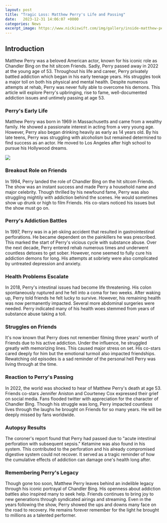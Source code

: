```yaml
---
layout: post
title: "Tragic Loss: Matthew Perry's Life and Passing"
date:   2023-12-31 14:06:07 +0000
categories: News
excerpt_image: https://www.nickiswift.com/img/gallery/inside-matthew-perrys-tragic-real-life-story/a-jet-ski-accident-started-his-spiral-1523484046.jpg
---
```

## Introduction 

Matthew Perry was a beloved American actor, known for his iconic role as Chandler Bing on the hit sitcom Friends. Sadly, Perry passed away in 2022 at the young age of 53. Throughout his life and career, Perry privately battled addiction which began in his early teenage years. His struggles took a major toll on both his physical and mental health. Despite numerous attempts at rehab, Perry was never fully able to overcome his demons. This article will explore Perry's upbringing, rise to fame, well-documented addiction issues and untimely passing at age 53.

### Perry's Early Life

Matthew Perry was born in 1969 in Massachusetts and came from a wealthy family. He showed a passionate interest in acting from a very young age. However, Perry also began drinking heavily as early as 14 years old. By his late teens, Perry was struggling with alcoholism but remained determined to find success as an actor. He moved to Los Angeles after high school to pursue his Hollywood dreams.


![](https://www.nickiswift.com/img/gallery/inside-matthew-perrys-tragic-real-life-story/a-jet-ski-accident-started-his-spiral-1523484046.jpg)
### Breakout Role on Friends 

In 1994, Perry landed the role of Chandler Bing on the hit sitcom Friends. The show was an instant success and made Perry a household name and major celebrity. Though thrilled by his newfound fame, Perry was also struggling mightily with addiction behind the scenes. He would sometimes show up drunk or high to film Friends. His co-stars noticed his issues but the show must go on.

### Perry's Addiction Battles

In 1997, Perry was in a jet-skiing accident that resulted in gastrointestinal perforations. He became dependent on the painkillers he was prescribed. This marked the start of Perry's vicious cycle with substance abuse. Over the next decade, Perry entered rehab numerous times and underwent countless detoxes to get sober. However, none seemed to fully cure his addiction demons for long. His attempts at sobriety were also complicated by untreated depression and anxiety. 

### Health Problems Escalate

In 2018, Perry's intestinal issues had become life threatening. His colon spontaneously ruptured and he fell into a coma for two weeks. After waking up, Perry told friends he felt lucky to survive. However, his remaining health was now permanently impacted. Several more abdominal surgeries were needed. Perry indicated many of his health woes stemmed from years of substance abuse taking a toll.

### Struggles on Friends

It's now known that Perry does not remember filming three years' worth of Friends due to his active addiction. Under the influence, he struggled greatly with memorizing lines. This caused major stress on set. His co-stars cared deeply for him but the emotional turmoil also impacted friendships. Rewatching old episodes is a sad reminder of the personal hell Perry was living through at the time.

### Reaction to Perry's Passing 

In 2022, the world was shocked to hear of Matthew Perry's death at age 53. Friends co-stars Jennifer Aniston and Courteney Cox expressed their grief on social media. Fans flooded twitter with appreciation for the character of Chandler Bing. Though his struggle was long, Perry impacted countless lives through the laughs he brought on Friends for so many years. He will be deeply missed by fans worldwide. 

### Autopsy Results

The coroner's report found that Perry had passed due to "acute intestinal perforation with subsequent sepsis." Ketamine was also found in his system. This contributed to the perforation and his already compromised digestive system could not recover. It served as a tragic reminder of how the cumulative effects of addiction can damage one's health long after.

### Remembering Perry's Legacy

Though gone too soon, Matthew Perry leaves behind an indelible legacy through his iconic portrayal of Chandler Bing. His openness about addiction battles also inspired many to seek help. Friends continues to bring joy to new generations through syndicated airings and streaming. Even in the years following the show, Perry showed the ups and downs many face on the road to recovery. He remains forever remember for the light he brought to millions as a talented performer.